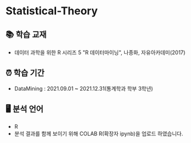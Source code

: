 # Statistical-Theory
## 📚  학습 교재
* 데이터 과학을 위한 R 시리즈 5 "R 데이터마이닝", 나종화, 자유아카데미(2017)

## ⏰  학습 기간
* DataMining : 2021.09.01 ~ 2021.12.31(통계학과 학부 3학년)

## 🖥  분석 언어
* R
* 분석 결과를 함께 보이기 위해 COLAB R(확장자 ipynb)을 업로드 하였습니다.
